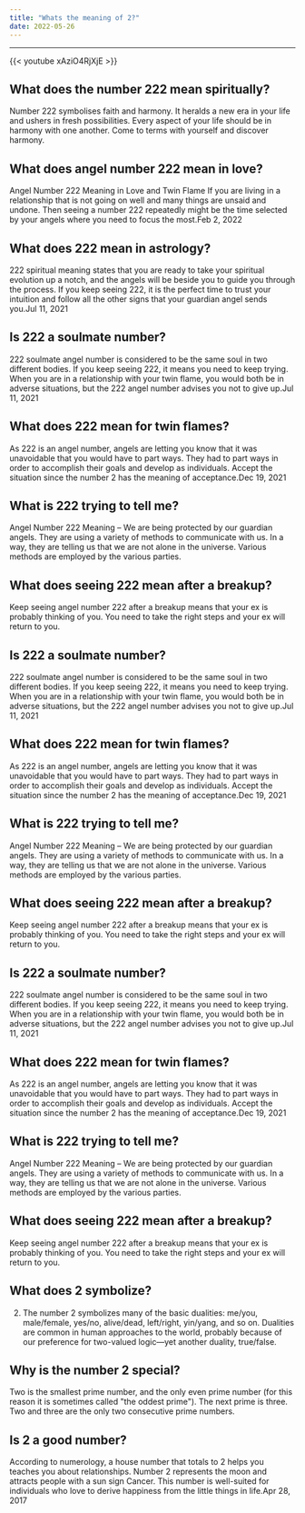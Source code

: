 ```yaml
---
title: "Whats the meaning of 2?"
date: 2022-05-26
---
```


---
{{< youtube xAziO4RjXjE >}}
## What does the number 222 mean spiritually?
Number 222 symbolises faith and harmony. It heralds a new era in your life and ushers in fresh possibilities. Every aspect of your life should be in harmony with one another. Come to terms with yourself and discover harmony.

## What does angel number 222 mean in love?
Angel Number 222 Meaning in Love and Twin Flame If you are living in a relationship that is not going on well and many things are unsaid and undone. Then seeing a number 222 repeatedly might be the time selected by your angels where you need to focus the most.Feb 2, 2022

## What does 222 mean in astrology?
222 spiritual meaning states that you are ready to take your spiritual evolution up a notch, and the angels will be beside you to guide you through the process. If you keep seeing 222, it is the perfect time to trust your intuition and follow all the other signs that your guardian angel sends you.Jul 11, 2021

## Is 222 a soulmate number?
222 soulmate angel number is considered to be the same soul in two different bodies. If you keep seeing 222, it means you need to keep trying. When you are in a relationship with your twin flame, you would both be in adverse situations, but the 222 angel number advises you not to give up.Jul 11, 2021

## What does 222 mean for twin flames?
As 222 is an angel number, angels are letting you know that it was unavoidable that you would have to part ways. They had to part ways in order to accomplish their goals and develop as individuals. Accept the situation since the number 2 has the meaning of acceptance.Dec 19, 2021

## What is 222 trying to tell me?
Angel Number 222 Meaning – We are being protected by our guardian angels. They are using a variety of methods to communicate with us. In a way, they are telling us that we are not alone in the universe. Various methods are employed by the various parties.

## What does seeing 222 mean after a breakup?
Keep seeing angel number 222 after a breakup means that your ex is probably thinking of you. You need to take the right steps and your ex will return to you.

## Is 222 a soulmate number?
222 soulmate angel number is considered to be the same soul in two different bodies. If you keep seeing 222, it means you need to keep trying. When you are in a relationship with your twin flame, you would both be in adverse situations, but the 222 angel number advises you not to give up.Jul 11, 2021

## What does 222 mean for twin flames?
As 222 is an angel number, angels are letting you know that it was unavoidable that you would have to part ways. They had to part ways in order to accomplish their goals and develop as individuals. Accept the situation since the number 2 has the meaning of acceptance.Dec 19, 2021

## What is 222 trying to tell me?
Angel Number 222 Meaning – We are being protected by our guardian angels. They are using a variety of methods to communicate with us. In a way, they are telling us that we are not alone in the universe. Various methods are employed by the various parties.

## What does seeing 222 mean after a breakup?
Keep seeing angel number 222 after a breakup means that your ex is probably thinking of you. You need to take the right steps and your ex will return to you.

## Is 222 a soulmate number?
222 soulmate angel number is considered to be the same soul in two different bodies. If you keep seeing 222, it means you need to keep trying. When you are in a relationship with your twin flame, you would both be in adverse situations, but the 222 angel number advises you not to give up.Jul 11, 2021

## What does 222 mean for twin flames?
As 222 is an angel number, angels are letting you know that it was unavoidable that you would have to part ways. They had to part ways in order to accomplish their goals and develop as individuals. Accept the situation since the number 2 has the meaning of acceptance.Dec 19, 2021

## What is 222 trying to tell me?
Angel Number 222 Meaning – We are being protected by our guardian angels. They are using a variety of methods to communicate with us. In a way, they are telling us that we are not alone in the universe. Various methods are employed by the various parties.

## What does seeing 222 mean after a breakup?
Keep seeing angel number 222 after a breakup means that your ex is probably thinking of you. You need to take the right steps and your ex will return to you.

## What does 2 symbolize?
2. The number 2 symbolizes many of the basic dualities: me/you, male/female, yes/no, alive/dead, left/right, yin/yang, and so on. Dualities are common in human approaches to the world, probably because of our preference for two-valued logic—yet another duality, true/false.

## Why is the number 2 special?
Two is the smallest prime number, and the only even prime number (for this reason it is sometimes called "the oddest prime"). The next prime is three. Two and three are the only two consecutive prime numbers.

## Is 2 a good number?
According to numerology, a house number that totals to 2 helps you teaches you about relationships. Number 2 represents the moon and attracts people with a sun sign Cancer. This number is well-suited for individuals who love to derive happiness from the little things in life.Apr 28, 2017

